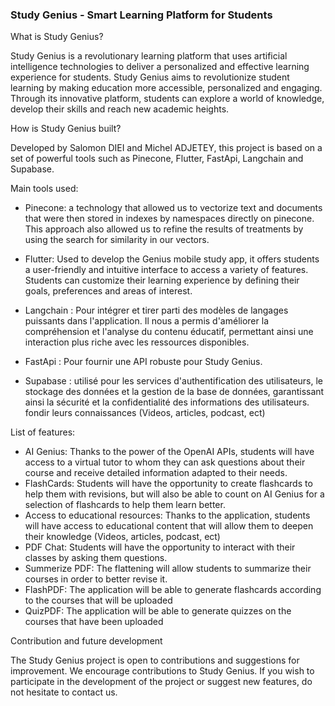### Study Genius - Smart Learning Platform for Students

What is Study Genius?

Study Genius is a revolutionary learning platform that uses artificial intelligence technologies to deliver a personalized and effective learning experience for students. 
Study Genius aims to revolutionize student learning by making education more accessible, personalized and engaging. Through its innovative platform, students can explore a world of knowledge, develop their skills and reach new academic heights.

How is Study Genius built?

Developed by Salomon DIEI and Michel ADJETEY, this project is based on a set of powerful tools such as Pinecone, Flutter, FastApi, Langchain and Supabase.

Main tools used:

- Pinecone: a technology that allowed us to vectorize text and documents that were then stored in indexes by namespaces directly on pinecone. This approach also allowed us to refine the results of treatments by using the search for similarity in our vectors.

- Flutter: Used to develop the Genius mobile study app, it offers students a user-friendly and intuitive interface to access a variety of features. Students can customize their learning experience by defining their goals, preferences and areas of interest.

- Langchain : Pour intégrer et tirer parti des modèles de langages puissants dans l'application.  Il nous a permis d'améliorer la compréhension et l'analyse du contenu éducatif, permettant ainsi une interaction plus riche avec les ressources disponibles.

- FastApi : Pour fournir une API robuste pour Study Genius.

- Supabase : utilisé pour les services d'authentification des utilisateurs, le stockage des données et la gestion de la base de données, garantissant ainsi la sécurité et la confidentialité des informations des utilisateurs. fondir leurs connaissances (Videos, articles, podcast, ect)

List of features:
 
- AI Genius: Thanks to the power of the OpenAI APIs, students will have access to a virtual tutor to whom they can ask questions about their course and receive detailed information adapted to their needs.
- FlashCards: Students will have the opportunity to create flashcards to help them with revisions, but will also be able to count on AI Genius for a selection of flashcards to help them learn better.
- Access to educational resources: Thanks to the application, students will have access to educational content that will allow them to deepen their knowledge (Videos, articles, podcast, ect)
- PDF Chat: Students will have the opportunity to interact with their classes by asking them questions.
- Summerize PDF: The flattening will allow students to summarize their courses in order to better revise it.
- FlashPDF: The application will be able to generate flashcards according to the courses that will be uploaded
- QuizPDF: The application will be able to generate quizzes on the courses that have been uploaded

Contribution and future development

The Study Genius project is open to contributions and suggestions for improvement.
We encourage contributions to Study Genius. If you wish to participate in the development of the project or suggest new features, do not hesitate to contact us.
